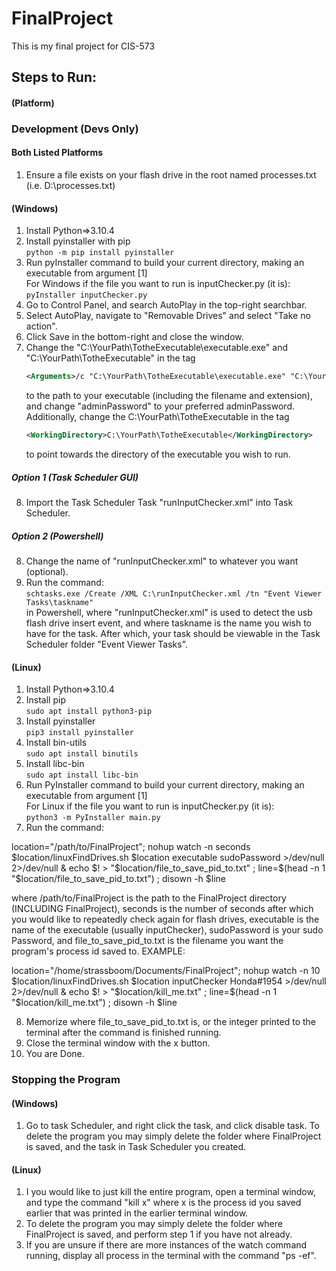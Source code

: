 # FinalProject
This is my final project for CIS-573

## Steps to Run:
#### (Platform)

### Development (Devs Only)
#### Both Listed Platforms
1. Ensure a file exists on your flash drive in the root named processes.txt (i.e. D:\\processes.txt)  
#### (Windows)
1. Install Python=>3.10.4
2. Install pyinstaller with pip  
    `python -m pip install pyinstaller`  
3. Run pyInstaller command to build your current directory, making an executable from argument [1]  
    For Windows if the file you want to run is inputChecker.py (it is):  
    `pyInstaller inputChecker.py`
4. Go to Control Panel, and search AutoPlay in the top-right searchbar.
5. Select AutoPlay, navigate to "Removable Drives" and select "Take no action".
6. Click Save in the bottom-right and close the window.
7. Change the "C:\YourPath\TotheExecutable\executable.exe" and "C:\YourPath\TotheExecutable" in the tag
    ```xml
    <Arguments>/c "C:\YourPath\TotheExecutable\executable.exe" "C:\YourPath\TotheExecutable" adminPassword</Arguments>
    ```
    to the path to your executable (including the filename and extension), and change "adminPassword" to your preferred adminPassword.
    Additionally, change the C:\YourPath\TotheExecutable in the tag
    ```xml
    <WorkingDirectory>C:\YourPath\TotheExecutable</WorkingDirectory>
    ```
    to point towards the directory of the executable you wish to run.
##### Option 1 (Task Scheduler GUI)
8. Import the Task Scheduler Task "runInputChecker.xml" into Task Scheduler.
##### Option 2 (Powershell)
8. Change the name of "runInputChecker.xml" to whatever you want (optional).
9. Run the command:  
    `schtasks.exe /Create /XML C:\runInputChecker.xml /tn "Event Viewer Tasks\taskname"`  
    in Powershell, where "runInputChecker.xml" is used to detect the usb flash drive insert event, and where taskname is the name you wish to have for the task. After which, your task should be viewable in the Task Scheduler folder "Event Viewer Tasks".

#### (Linux)
1. Install Python=>3.10.4
2. Install pip  
    `sudo apt install python3-pip`
3. Install pyinstaller  
    `pip3 install pyinstaller`
4. Install bin-utils  
    `sudo apt install binutils`
5. Install libc-bin  
    `sudo apt install libc-bin`
6. Run PyInstaller command to build your current directory, making an executable from argument [1]   
    For Linux if the file you want to run is inputChecker.py (it is):  
    `python3 -m PyInstaller main.py`
7. Run the command:



location="/path/to/FinalProject"; nohup watch -n seconds $location/linuxFindDrives.sh $location executable sudoPassword >/dev/null 2>/dev/null & echo $! > "$location/file_to_save_pid_to.txt" ; line=$(head -n 1 "$location/file_to_save_pid_to.txt") ; disown -h $line

where /path/to/FinalProject is the path to the FinalProject directory (INCLUDING FinalProject), seconds is the number of seconds after which you would like to repeatedly check again for flash drives, executable is the name of the executable (usually inputChecker), sudoPassword is your sudo Password, and file_to_save_pid_to.txt is the filename you want the program's process id saved to.
EXAMPLE: 

location="/home/strassboom/Documents/FinalProject"; nohup watch -n 10 $location/linuxFindDrives.sh $location inputChecker Honda#1954 >/dev/null 2>/dev/null & echo $! > "$location/kill_me.txt" ; line=$(head -n 1 "$location/kill_me.txt") ; disown -h $line

8. Memorize where file_to_save_pid_to.txt is, or the integer printed to the terminal after the command is finished running.
9. Close the terminal window with the x button.
10. You are Done.

### Stopping the Program
#### (Windows)
1. Go to task Scheduler, and right click the task, and click disable task. To delete the program you may simply delete the folder where FinalProject is saved, and the task in Task Scheduler you created.

#### (Linux)
1. I you would like to just kill the entire program, open a terminal window, and type the command "kill x" where x is the process id you saved earlier that was printed in the earlier terminal window.
2. To delete the program you may simply delete the folder where FinalProject is saved, and perform step 1 if you have not already.
3. If you are unsure if there are more instances of the watch command running, display all process in the terminal with the command "ps -ef".